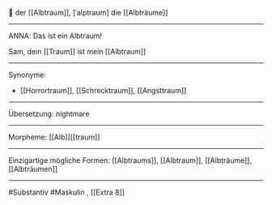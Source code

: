 🔵 der [[Albtraum]], [ˈalptraʊm]
die [[Albträume]]


---
ANNA: Das ist ein Albtraum!  

Sam, dein [[Traum]] ist mein [[Albtraum]] 


---
Synonyme:
- [[Horrortraum]], [[Schrecktraum]], [[Angsttraum]]

---
Übersetzung: nightmare

---
Morpheme:
[[Alb]][[traum]]

---
Einzigartige mögliche Formen: [[Albtraums]], [[Albtraum]], [[Albträume]], [[Albträumen]]

---
#Substantiv #Maskulin
, [[Extra 8]]